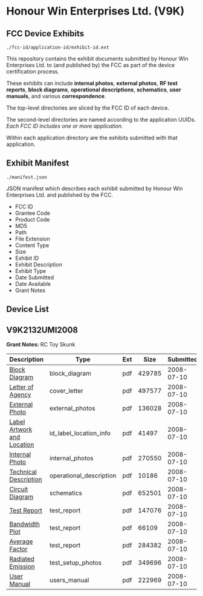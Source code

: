 # Honour Win Enterprises Ltd. (V9K)
## FCC Device Exhibits

```
./fcc-id/application-id/exhibit-id.ext
```

This repository contains the exhibit documents submitted by Honour Win Enterprises Ltd. to (and published by) the FCC as part of the device certification process.

These exhibits can include **internal photos**, **external photos**, **RF test reports**, **block diagrams**, **operational descriptions**, **schematics**, **user manuals**, and various **correspondence**.

The top-level directories are sliced by the FCC ID of each device.

The second-level directories are named according to the application UUIDs. *Each FCC ID includes one or more application.*

Within each application directory are the exhibits submitted with that application. 

## Exhibit Manifest

```
./manifest.json
```

JSON manifest which describes each exhibit submitted by Honour Win Enterprises Ltd. and published by the FCC.

- FCC ID
- Grantee Code
- Product Code
- MD5
- Path
- File Extension
- Content Type
- Size
- Exhibit ID
- Exhibit Description
- Exhibit Type
- Date Submitted
- Date Available
- Grant Notes

## Device List
## V9K2132UMI2008
**Grant Notes:** RC Toy Skunk

| Description | Type | Ext | Size | Submitted | Available |
| ----------- | ---- | --- | ---- | --------- | --------- |
| [Block Diagram](V9K2132UMI2008/7731a91b5f82d65de2b1ff0d83383771/968151.pdf) | block_diagram | pdf | 429785 | 2008-07-10 | 2008-07-10 |
| [Letter of Agency](V9K2132UMI2008/7731a91b5f82d65de2b1ff0d83383771/968145.pdf) | cover_letter | pdf | 497577 | 2008-07-10 | 2008-07-10 |
| [External Photo](V9K2132UMI2008/7731a91b5f82d65de2b1ff0d83383771/968149.pdf) | external_photos | pdf | 136028 | 2008-07-10 | 2008-07-10 |
| [Label Artwork and Location](V9K2132UMI2008/7731a91b5f82d65de2b1ff0d83383771/968153.pdf) | id_label_location_info | pdf | 41497 | 2008-07-10 | 2008-07-10 |
| [Internal Photo](V9K2132UMI2008/7731a91b5f82d65de2b1ff0d83383771/968150.pdf) | internal_photos | pdf | 270550 | 2008-07-10 | 2008-07-10 |
| [Technical Description](V9K2132UMI2008/7731a91b5f82d65de2b1ff0d83383771/968146.pdf) | operational_description | pdf | 10186 | 2008-07-10 | 2008-07-10 |
| [Circuit Diagram](V9K2132UMI2008/7731a91b5f82d65de2b1ff0d83383771/968152.pdf) | schematics | pdf | 652501 | 2008-07-10 | 2008-07-10 |
| [Test Report](V9K2132UMI2008/7731a91b5f82d65de2b1ff0d83383771/968144.pdf) | test_report | pdf | 147076 | 2008-07-10 | 2008-07-10 |
| [Bandwidth Plot](V9K2132UMI2008/7731a91b5f82d65de2b1ff0d83383771/968148.pdf) | test_report | pdf | 66109 | 2008-07-10 | 2008-07-10 |
| [Average Factor](V9K2132UMI2008/7731a91b5f82d65de2b1ff0d83383771/968155.pdf) | test_report | pdf | 284382 | 2008-07-10 | 2008-07-10 |
| [Radiated Emission](V9K2132UMI2008/7731a91b5f82d65de2b1ff0d83383771/968147.pdf) | test_setup_photos | pdf | 349696 | 2008-07-10 | 2008-07-10 |
| [User Manual](V9K2132UMI2008/7731a91b5f82d65de2b1ff0d83383771/968154.pdf) | users_manual | pdf | 222969 | 2008-07-10 | 2008-07-10 |

